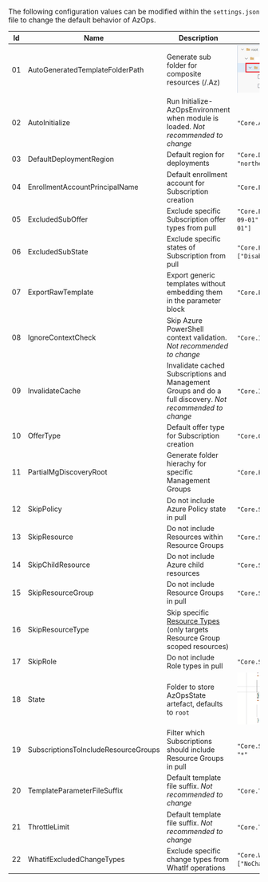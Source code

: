 The following configuration values can be modified within the `settings.json` file to change the default behavior of AzOps.

| Id  | Name                                 | Description                                                                                                                                                                           | Example                                                                                         |
| --- | ------------------------------------ | ------------------------------------------------------------------------------------------------------------------------------------------------------------------------------------- | ----------------------------------------------------------------------------------------------- |
| 01  | AutoGeneratedTemplateFolderPath      | Generate sub folder for composite resources (/.Az)                                                                                                                                    | ![Auto-Generated-Template-FolderPath](./Media/Pipelines/Auto-Generated-Template-FolderPath.PNG) |
| 02  | AutoInitialize                       | Run Initialize-AzOpsEnvironment when module is loaded. *Not recommended to change*                                                                                                    | `"Core.AutoInitialize": true`                                                                   |
| 03  | DefaultDeploymentRegion              | Default region for deployments                                                                                                                                                        | `"Core.DefaultDeploymentRegion": "northeurope"`                                                 |
| 04  | EnrollmentAccountPrincipalName       | Default enrollment account for Subscription creation                                                                                                                                  | `"Core.EnrollmentAccountPrincipalName": ""`                                                     |
| 05  | ExcludedSubOffer                     | Exclude specific Subscription offer types from pull                                                                                                                                   | `"Core.ExcludedSubOffer": [ "AzurePass_2014-09-01","FreeTrial_2014-09-01","AAD_2015-09-01"]`    |
| 06  | ExcludedSubState                     | Exclude specific states of Subscription from pull                                                                                                                                     | `"Core.ExcludedSubState": ["Disabled","Deleted","Warned","Expired"]`                            |
| 07  | ExportRawTemplate                    | Export generic templates without embedding them in the parameter block                                                                                                                | `"Core.ExportRawTemplate": true`                                                                |
| 08  | IgnoreContextCheck                   | Skip Azure PowerShell context validation. *Not recommended to change*                                                                                                                 | `"Core.IgnoreContextCheck": false`                                                              |
| 09  | InvalidateCache                      | Invalidate cached Subscriptions and Management Groups and do a full discovery. *Not recommended to change*                                                                            | `"Core.InvalidateCache": false`                                                                 |
| 10  | OfferType                            | Default offer type for Subscription creation                                                                                                                                          | `"Core.OfferType": "MS-AZR-0017P"`                                                              |
| 11  | PartialMgDiscoveryRoot               | Generate folder hierachy for specific Management Groups                                                                                                                               | `"Core.PartialMgDiscoveryRoot": []"`                                                            |
| 12  | SkipPolicy                           | Do not include Azure Policy state in pull                                                                                                                                             | `"Core.SkipPolicy": false`                                                                      |
| 13  | SkipResource                         | Do not include Resources within Resource Groups                                                                                                                                       | `"Core.SkipResource": false`                                                                    |
| 14  | SkipChildResource                    | Do not include Azure child resources                                                                                                                                                  | `"Core.SkipChildResource": false`                                                               |
| 15  | SkipResourceGroup                    | Do not include Resource Groups in pull                                                                                                                                                | `"Core.SkipResourceGroup": false`                                                               |
| 16  | SkipResourceType                     | Skip specific [Resource Types](https://docs.microsoft.com/en-us/azure/azure-resource-manager/management/resource-providers-and-types)  (only targets Resource Group scoped resources) |
| 17  | SkipRole                             | Do not include Role types in pull                                                                                                                                                     | `"Core.SkipRole": false`                                                                        |
| 18  | State                                | Folder to store AzOpsState artefact, defaults to `root`                                                                                                                               | ![State](./Media/Pipelines/State.PNG)                                                           |
| 19  | SubscriptionsToIncludeResourceGroups | Filter which Subscriptions should include Resource Groups in pull                                                                                                                     | `"Core.SubscriptionsToIncludeResourceGroups": "*"`                                              |
| 20  | TemplateParameterFileSuffix          | Default template file suffix. *Not recommended to change*                                                                                                                             | `"Core.TemplateParameterFileSuffix": ".json"`                                                   |
| 21  | ThrottleLimit                        | Default template file suffix. *Not recommended to change*                                                                                                                             | `"Core.ThrottleLimit": 10`                                                                      |
| 22  | WhatifExcludedChangeTypes            | Exclude specific change types from WhatIf operations                                                                                                                                  | `"Core.WhatifExcludedChangeTypes": ["NoChange","Ignore"]`                                       |